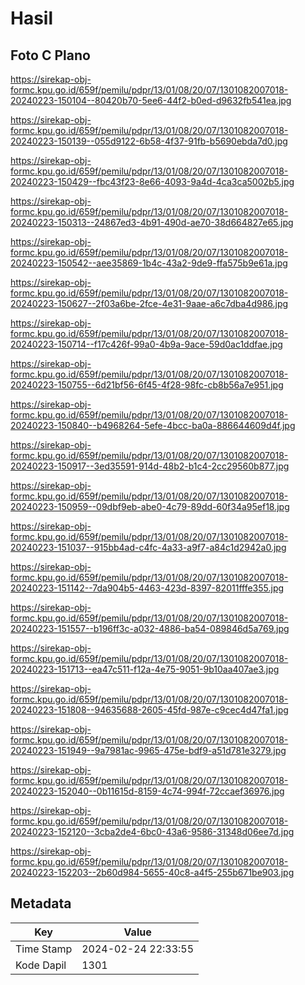 # Hasil

## Foto C Plano

https://sirekap-obj-formc.kpu.go.id/659f/pemilu/pdpr/13/01/08/20/07/1301082007018-20240223-150104--80420b70-5ee6-44f2-b0ed-d9632fb541ea.jpg

https://sirekap-obj-formc.kpu.go.id/659f/pemilu/pdpr/13/01/08/20/07/1301082007018-20240223-150139--055d9122-6b58-4f37-91fb-b5690ebda7d0.jpg

https://sirekap-obj-formc.kpu.go.id/659f/pemilu/pdpr/13/01/08/20/07/1301082007018-20240223-150429--fbc43f23-8e66-4093-9a4d-4ca3ca5002b5.jpg

https://sirekap-obj-formc.kpu.go.id/659f/pemilu/pdpr/13/01/08/20/07/1301082007018-20240223-150313--24867ed3-4b91-490d-ae70-38d664827e65.jpg

https://sirekap-obj-formc.kpu.go.id/659f/pemilu/pdpr/13/01/08/20/07/1301082007018-20240223-150542--aee35869-1b4c-43a2-9de9-ffa575b9e61a.jpg

https://sirekap-obj-formc.kpu.go.id/659f/pemilu/pdpr/13/01/08/20/07/1301082007018-20240223-150627--2f03a6be-2fce-4e31-9aae-a6c7dba4d986.jpg

https://sirekap-obj-formc.kpu.go.id/659f/pemilu/pdpr/13/01/08/20/07/1301082007018-20240223-150714--f17c426f-99a0-4b9a-9ace-59d0ac1ddfae.jpg

https://sirekap-obj-formc.kpu.go.id/659f/pemilu/pdpr/13/01/08/20/07/1301082007018-20240223-150755--6d21bf56-6f45-4f28-98fc-cb8b56a7e951.jpg

https://sirekap-obj-formc.kpu.go.id/659f/pemilu/pdpr/13/01/08/20/07/1301082007018-20240223-150840--b4968264-5efe-4bcc-ba0a-886644609d4f.jpg

https://sirekap-obj-formc.kpu.go.id/659f/pemilu/pdpr/13/01/08/20/07/1301082007018-20240223-150917--3ed35591-914d-48b2-b1c4-2cc29560b877.jpg

https://sirekap-obj-formc.kpu.go.id/659f/pemilu/pdpr/13/01/08/20/07/1301082007018-20240223-150959--09dbf9eb-abe0-4c79-89dd-60f34a95ef18.jpg

https://sirekap-obj-formc.kpu.go.id/659f/pemilu/pdpr/13/01/08/20/07/1301082007018-20240223-151037--915bb4ad-c4fc-4a33-a9f7-a84c1d2942a0.jpg

https://sirekap-obj-formc.kpu.go.id/659f/pemilu/pdpr/13/01/08/20/07/1301082007018-20240223-151142--7da904b5-4463-423d-8397-82011fffe355.jpg

https://sirekap-obj-formc.kpu.go.id/659f/pemilu/pdpr/13/01/08/20/07/1301082007018-20240223-151557--b196ff3c-a032-4886-ba54-089846d5a769.jpg

https://sirekap-obj-formc.kpu.go.id/659f/pemilu/pdpr/13/01/08/20/07/1301082007018-20240223-151713--ea47c511-f12a-4e75-9051-9b10aa407ae3.jpg

https://sirekap-obj-formc.kpu.go.id/659f/pemilu/pdpr/13/01/08/20/07/1301082007018-20240223-151808--94635688-2605-45fd-987e-c9cec4d47fa1.jpg

https://sirekap-obj-formc.kpu.go.id/659f/pemilu/pdpr/13/01/08/20/07/1301082007018-20240223-151949--9a7981ac-9965-475e-bdf9-a51d781e3279.jpg

https://sirekap-obj-formc.kpu.go.id/659f/pemilu/pdpr/13/01/08/20/07/1301082007018-20240223-152040--0b11615d-8159-4c74-994f-72ccaef36976.jpg

https://sirekap-obj-formc.kpu.go.id/659f/pemilu/pdpr/13/01/08/20/07/1301082007018-20240223-152120--3cba2de4-6bc0-43a6-9586-31348d06ee7d.jpg

https://sirekap-obj-formc.kpu.go.id/659f/pemilu/pdpr/13/01/08/20/07/1301082007018-20240223-152203--2b60d984-5655-40c8-a4f5-255b671be903.jpg


## Metadata

| Key        | Value               |
| ---------- | ------------------- |
| Time Stamp | 2024-02-24 22:33:55 |
| Kode Dapil | 1301                |



